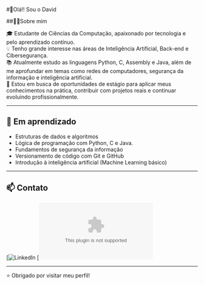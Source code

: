 #👋Olá!! Sou o David

##🧑‍💻Sobre mim

🎓 Estudante de Ciências da Computação, apaixonado por tecnologia e pelo aprendizado contínuo.  
💡 Tenho grande interesse nas áreas de Inteligência Artificial, Back-end e Cibersegurança.  
📚 Atualmente estudo as linguagens Python, C, Assembly e Java, além de me aprofundar em temas como redes de computadores, segurança da informação e inteligência artificial.  
🚀 Estou em busca de oportunidades de estágio para aplicar meus conhecimentos na prática, contribuir com projetos reais e continuar evoluindo profissionalmente.

-------------

## 📘 Em aprendizado

- Estruturas de dados e algoritmos
- Lógica de programação com Python, C e Java.
- Fundamentos de segurança da informação
- Versionamento de código com Git e GitHub
- Introdução à inteligência artificial (Machine Learning básico)

-------------

## 📫 Contato

[![LinkedIn](https://www.linkedin.com/in/david-danillo-gomes-5b1a4935b/)
[![Email](daviddanillo07@gmail.com)

-------------

⭐ Obrigado por visitar meu perfil!

